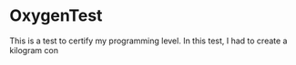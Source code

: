 # OxygenTest  
This is a test to certify my programming level. In this test, I had to create a kilogram con                                                                      
      
